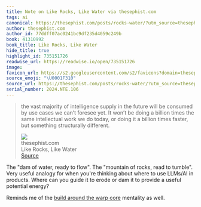 ```yaml
---
title: Note on Like Rocks, Like Water via thesephist.com
tags: ai
canonical: https://thesephist.com/posts/rocks-water/?utm_source=thesephist&utm_medium=email&utm_campaign=revival-research-complexity-rocks-and-water
author: thesephist.com
author_id: 77ddff07ac0241bc9df235d4059c249b
book: 41310992
book_title: Like Rocks, Like Water
hide_title: true
highlight_id: 735151726
readwise_url: https://readwise.io/open/735151726
image:
favicon_url: https://s2.googleusercontent.com/s2/favicons?domain=thesephist.com
source_emoji: "\U0001F310"
source_url: https://thesephist.com/posts/rocks-water/?utm_source=thesephist&utm_medium=email&utm_campaign=revival-research-complexity-rocks-and-water#:~:text=the%20vast%20majority,something%20structurally%20different.
serial_number: 2024.NTE.106
---
```

> the vast majority of intelligence supply in the future will be consumed by use cases we can’t foresee yet. It won’t be doing a billion times the same intellectual work we do today, or doing it a billion times faster, but something structurally different.
> <div class="quoteback-footer"><div class="quoteback-avatar"><img class="mini-favicon" src="https://s2.googleusercontent.com/s2/favicons?domain=thesephist.com"></div><div class="quoteback-metadata"><div class="metadata-inner"><span style="display:none">FROM:</span><div aria-label="thesephist.com" class="quoteback-author"> thesephist.com</div><div aria-label="Like Rocks, Like Water" class="quoteback-title"> Like Rocks, Like Water</div></div></div><div class="quoteback-backlink"><a target="_blank" aria-label="go to the full text of this quotation" rel="noopener" href="https://thesephist.com/posts/rocks-water/?utm_source=thesephist&utm_medium=email&utm_campaign=revival-research-complexity-rocks-and-water#:~:text=the%20vast%20majority,something%20structurally%20different." class="quoteback-arrow"> Source</a></div></div>

The "dam of water, ready to flow". The "mountain of rocks, read to tumble". Very useful analogy for when you're thinking about where to use LLMs/AI in products. Where can you guide it to erode or dam it to provide a useful potential energy?

Reminds me of the [build around the warp core](https://www.joshbeckman.org/notes/522283598) mentality as well.
